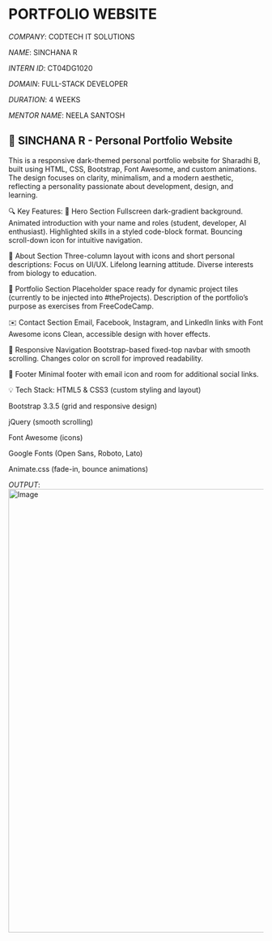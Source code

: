# PORTFOLIO WEBSITE

*COMPANY*: CODTECH IT SOLUTIONS

*NAME*: SINCHANA R

*INTERN ID*: CT04DG1020

*DOMAIN*: FULL-STACK DEVELOPER  

*DURATION*: 4 WEEKS

*MENTOR NAME*: NEELA SANTOSH

## 💼 SINCHANA R - Personal Portfolio Website
This is a responsive dark-themed personal portfolio website for Sharadhi B, built using HTML, CSS, Bootstrap, Font Awesome, and custom animations. The design focuses on clarity, minimalism, and a modern aesthetic, reflecting a personality passionate about development, design, and learning.

🔍 Key Features:
🌌 Hero Section
Fullscreen dark-gradient background.
Animated introduction with your name and roles (student, developer, AI enthusiast).
Highlighted skills in a styled code-block format.
Bouncing scroll-down icon for intuitive navigation.

📌 About Section
Three-column layout with icons and short personal descriptions:
Focus on UI/UX.
Lifelong learning attitude.
Diverse interests from biology to education.

🎨 Portfolio Section
Placeholder space ready for dynamic project tiles (currently to be injected into #theProjects).
Description of the portfolio’s purpose as exercises from FreeCodeCamp.

✉️ Contact Section
Email, Facebook, Instagram, and LinkedIn links with Font Awesome icons
Clean, accessible design with hover effects.

📱 Responsive Navigation
Bootstrap-based fixed-top navbar with smooth scrolling.
Changes color on scroll for improved readability.

🧾 Footer
Minimal footer with email icon and room for additional social links.

💡 Tech Stack:
HTML5 & CSS3 (custom styling and layout)

Bootstrap 3.3.5 (grid and responsive design)

jQuery (smooth scrolling)

Font Awesome (icons)

Google Fonts (Open Sans, Roboto, Lato)

Animate.css (fade-in, bounce animations)


*OUTPUT*:<img width="874" alt="Image" src="https://github.com/user-attachments/assets/cdabcc3d-8497-49b6-bad5-c304f34871f6" />
